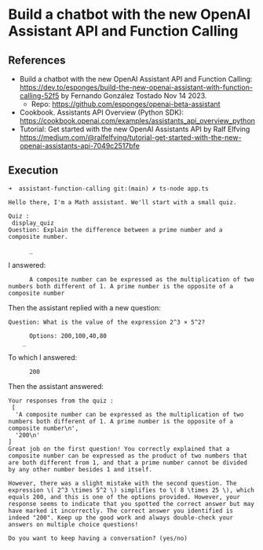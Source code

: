 # Build a chatbot with the new OpenAI Assistant API and Function Calling

## References

* Build a chatbot with the new OpenAI Assistant API and Function Calling: <https://dev.to/esponges/build-the-new-openai-assistant-with-function-calling-52f5> by Fernando González Tostado Nov 14 2023.
  * Repo: <https://github.com/esponges/openai-beta-assistant>
* Cookbook. Assistants API Overview (Python SDK): <https://cookbook.openai.com/examples/assistants_api_overview_python>
* Tutorial: Get started with the new OpenAI Assistants API by Ralf Elfving <https://medium.com/@ralfelfving/tutorial-get-started-with-the-new-openai-assistants-api-7049c2517bfe>

## Execution

```
➜  assistant-function-calling git:(main) ✗ ts-node app.ts

Hello there, I'm a Math assistant. We'll start with a small quiz.

Quiz :
 display_quiz
Question: Explain the difference between a prime number and a composite number.

      _
```

I answered:

```
      A composite number can be expressed as the multiplication of two numbers both different of 1. A prime number is the opposite of a composite number
```

Then the assistant replied with a new question:

```
Question: What is the value of the expression 2^3 × 5^2?

      Options: 200,100,40,80
    _
```
To which I answered:

```
      200
```
    
Then the assistant answered:
    
```
Your responses from the quiz :
 [
  'A composite number can be expressed as the multiplication of two numbers both different of 1. A prime number is the opposite of a composite number\n',
  '200\n'
]
Great job on the first question! You correctly explained that a composite number can be expressed as the product of two numbers that are both different from 1, and that a prime number cannot be divided by any other number besides 1 and itself.

However, there was a slight mistake with the second question. The expression \( 2^3 \times 5^2 \) simplifies to \( 8 \times 25 \), which equals 200, and this is one of the options provided. However, your response seems to indicate that you spotted the correct answer but may have marked it incorrectly. The correct answer you identified is indeed "200". Keep up the good work and always double-check your answers on multiple choice questions! 

Do you want to keep having a conversation? (yes/no) 
```